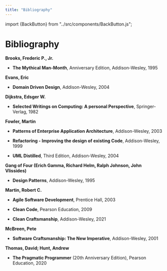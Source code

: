 ```yaml
---
title: "Bibliography"
---
```


import {BackButton} from "../src/components/BackButton.js";


# Bibliography

**Brooks, Frederic P., Jr.**

 - **The Mythical Man-Month**, Anniversary Edition, Addison-Wesley, 1995 <a name="mm"></a>

**Evans, Eric**

- **Domain Driven Design**, Addison-Wesley, 2004 <a name="ddd"></a>

**Dijkstra, Edsger W.**

- **Selected Writings on Computing: A personal Perspective**, Springer-Verlag, 1982 <a name="DIJ"></a>

**Fowler, Martin**

 - **Patterns of Enterprise Application Architecture**, Addison-Wesley, 2003 <a name="poeaa"></a>

 - **Refactoring - Improving the design of existing Code**, Addison-Wesley, 1999 <a name="ref"></a>

 - **UML Distilled**, Third Edition, Addison-Wesley, 2004 <a name="umldistilled"></a>


**Gang of Four (Erich Gamma, Richard Helm, Ralph Johnson, John Vlissides)**

 - **Design Patterns**, Addison-Wesley, 1995 <a name="ddd"></a>

**Martin, Robert C.**

- **Agile Software Development**, Prentice Hall, 2003 <a name="asd"></a>

- **Clean Code**, Pearson Education, 2009 <a name="cc"></a>

- **Clean Craftsmanship**,  Addison-Wesley, 2021 <a name="CCM"></a>

**McBreen, Pete**

- **Software Craftsmanship: The New Imperative**, Addison-Wesley, 2001 <a name="SCS"></a>

**Thomas, David; Hunt, Andrew**

- **The Pragmatic Programmer** (20th Anniversary Edition), Pearson Education, 2020  <a name="pp"></a>



<BackButton />